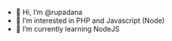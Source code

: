 - 👋 Hi, I’m @rupadana
- 👀 I’m interested in PHP and Javascript (Node)
- 🌱 I’m currently learning NodeJS

<!---
rupadana/rupadana is a ✨ special ✨ repository because its `README.md` (this file) appears on your GitHub profile.
You can click the Preview link to take a look at your changes.
--->
